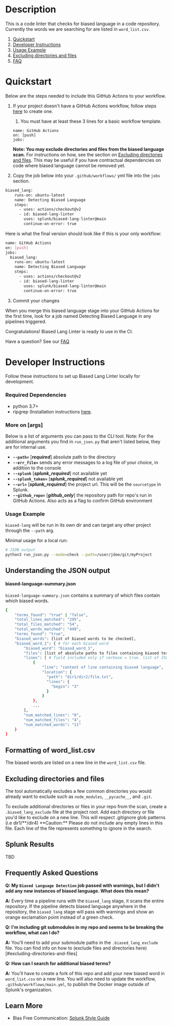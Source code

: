# Description

This is a code linter that checks for biased language in a code repository. Currently the words we are searching for are listed in `word_list.csv`. 

1. [Quickstart](#quickstart)
2. [Developer Instructions](#developer-instructions)
3. [Usage Example](#usage-example)
4. [Excluding directories and files](#excluding-directories-and-files)
5. [FAQ](#frequently-asked-questions)

# Quickstart

Below are the steps needed to include this GitHub Actions to your workflow.

1. If your project doesn't have a GitHub Actions workflow, follow steps [here](https://docs.github.com/en/actions/quickstart#creating-your-first-workflow) to create one.

   1. You must have at least these 3 lines for a basic workflow template.

   ```
   name: GitHub Actions
   on: [push]
   jobs:
   ```

   **Note: You may exclude directories and files from the biased language scan.** For instructions on how, see the section on [Excluding directories and files](README.md#excluding-directories-and-files). This may be useful if you have contractual dependencies on code where biased language cannot be removed yet.

2. Copy the job below into your `.github/workflows/` yml file into the `jobs` section.

```sh
biased_lang:
    runs-on: ubuntu-latest
    name: Detecting Biased Language
    steps:
      - uses: actions/checkout@v2
      - id: biased-lang-linter
        uses: splunk/biased-lang-linter@main
        continue-on-error: true
```

Here is what the final version should look like if this is your only workflow:

```sh
name: GitHub Actions
on: [push]
jobs:
  biased_lang:
    runs-on: ubuntu-latest
    name: Detecting Biased Language
    steps:
      - uses: actions/checkout@v2
      - id: biased-lang-linter
        uses: splunk/biased-lang-linter@main
        continue-on-error: true
```

3. Commit your changes

When you merge this biased language stage into your GitHub Actions for the first time, look for a job named Detecting Biased Language in any pipelines triggered.

Congratulations! Biased Lang Linter is ready to use in the CI.

Have a question? See our [FAQ](README.md#frequently-asked-questions)

# Developer Instructions

Follow these instructions to set up Biased Lang Linter locally for development.

### Required Dependencies

- python 3.7+
- ripgrep (Installation instructions [here](https://github.com/BurntSushi/ripgrep#installation).

### More on [args]

Below is a list of arguments you can pass to the CLI tool.
Note: For the additional arguments you find in `run_json.py` that aren't listed below, they are for internal use.

- **`--path=`** [_**required**_] absolute path to the directory
- **`--err_file=`** sends any error messages to a log file of your choice, in addition to the console
- **`--splunk`** [_**splunk_required**_] not available yet
- **`--splunk_token=`** [_**splunk_required**_] not available yet
- **`--url=`** [_**splunk_required**_] the project url. This will be the `sourcetype` in Splunk.
- **`--github_repo=`** [_**github_only**_] the repository path for repo's run in GitHub Actions. Also acts as a flag to confirm GitHub environment


### Usage Example

`biased-lang` will be run in its own dir and can target any other project through the `--path` arg.

Minimal usage for a local run:

```sh
# JSON output
python3 run_json.py --mode=check --path=/user/jdoe/git/myProject
```

## Understanding the JSON output

#### biased-language-summary.json

`biased-language-summary.json` contains a summary of which files contain which biased words.

```sh
{
    "terms_found": "true" | "false",
    "total_lines_matched": "295",
    "total_files_matched": "54",
    "total_words_matched": "449",
    "terms_found": "true",
    "biased_words": [list of biased words to be checked],
    "biased_word_1": { # for each biased word
        "biased_word": "biased_word_1",
        "files": [list of absolute paths to files containing biased terminology],
        "lines": [ # field included only if verbose = true. list of JSONs with details of each line found
            {
                "line": "content of line containing biased language",
                "location": {
                  "path": "dir1/dir2/file.txt",
                  "lines": {
                    "begin": "3"
                  }
                }
            },
            ...
        ],
        "num_matched_lines": "8",
        "num_matched_files": "4",
        "num_matched_words": "11"
    }
}
```

## Formatting of word_list.csv

The biased words are listed on a new line in the `word_list.csv` file.

## Excluding directories and files

The tool automatically excludes a few common directories you would already want to exclude such as `node_modules`, `__pycache__`, and `.git`.

To exclude additional directories or files in your repo from the scan, create a `.biased_lang_exclude` file at the project root. Add each directory or file you'd like to exclude on a new line. This will respect .gitignore glob patterns (i.e dir1/**/dir4)
**Caution:\*\* Please do not include any empty lines in this file. Each line of the file represents something to ignore in the search.

## Splunk Results

TBD

## Frequently Asked Questions

**Q: My `Biased Language Detection` job passed with warnings, but I didn't add any new instances of biased language. What does this mean?**

**A:** Every time a pipeline runs with the `biased_lang` stage, it scans the entire repository.
If the pipeline detects biased language anywhere in the repository, the `biased_lang` stage will pass with warnings and show an orange exclamation point instead of a green check.

**Q: I'm including git submodules in my repo and seems to be breaking the workflow, what can I do?**

**A:** You'll need to add your submodule paths in the `.biased_lang_exclude` file. You can find info on how to (exclude files and directories here)[#excluding-directories-and-files]

**Q: How can I search for additional biased terms?**

**A:** You'll have to create a fork of this repo and add your new biased word in `word_list.csv` on a new line. You will also need to update the workflow, `.github/workflows/main.yml`, to publish the Docker image outside of Splunk's organization.

## Learn More

- Bias Free Communication: [Splunk Style Guide](https://docs.splunk.com/Documentation/StyleGuide/current/StyleGuide/Inclusivity)